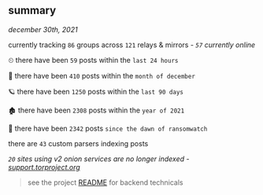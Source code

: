 
## summary
_december 30th, 2021_

currently tracking `86` groups across `121` relays & mirrors - _`57` currently online_

⏲ there have been `59` posts within the `last 24 hours`

🦈 there have been `410` posts within the `month of december`

🪐 there have been `1250` posts within the `last 90 days`

🏚 there have been `2308` posts within the `year of 2021`

🦕 there have been `2342` posts `since the dawn of ransomwatch`

there are `43` custom parsers indexing posts

_`20` sites using v2 onion services are no longer indexed - [support.torproject.org](https://support.torproject.org/onionservices/v2-deprecation/)_

> see the project [README](https://github.com/thetanz/ransomwatch#ransomwatch--) for backend technicals
